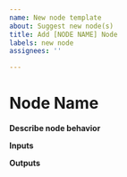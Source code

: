 ```yaml
---
name: New node template
about: Suggest new node(s)
title: Add [NODE NAME] Node
labels: new node
assignees: ''

---
```


# Node Name
**Describe node behavior**

**Inputs**

**Outputs**
